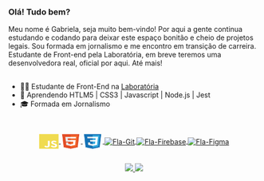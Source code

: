 ### Olá! Tudo bem? 

<p> Meu nome é Gabriela, seja muito bem-vindo! Por aqui a gente continua estudando e codando para deixar este espaço bonitão e cheio de projetos legais. Sou formada em jornalismo e me encontro em transição de carreira. Estudante de Front-end pela Laboratória, em breve teremos uma desenvolvedora real, oficial por aqui. Até mais! </p>

##

- 👩‍💻 Estudante de Front-End na [Laboratória](https://www.laboratoria.la/br)
- 📝 Aprendendo HTLM5 | CSS3 | Javascript | Node.js | Jest
- 🎓 Formada em Jornalismo

##

<div align="center">
<a href="https://github.com/GabrielaMedrado">
<!--    <img height="180em" src="https://github-readme-stats.vercel.app/api?username=GabrielaMedrado&show_icons=true&theme=dracula&include_all_commits=true&count_private=true"/>
  <img height="180em" src="https://github-readme-stats.vercel.app/api/top-langs/?username=GabrielaMedrado&layout=compact&langs_count=7&theme=dracula"/> -->
  
</div>
    
  <div style="display: inline_block" align="center"><br>
  <img align="center" alt="Fla-Js" height="30" width="40" src="https://raw.githubusercontent.com/devicons/devicon/master/icons/javascript/javascript-plain.svg">
  <img align="center" alt="Fla-HTML" height="30" width="40" src="https://raw.githubusercontent.com/devicons/devicon/master/icons/html5/html5-original.svg">
  <img align="center" alt="Fla-CSS" height="30" width="40" src="https://raw.githubusercontent.com/devicons/devicon/master/icons/css3/css3-original.svg">
  <img align="center" alt="Fla-Git" height="30" width="40" src="https://cdn.jsdelivr.net/gh/devicons/devicon/icons/git/git-original.svg" />    
  <img align="center" alt="Fla-Firebase" height="30" width="40" src="https://cdn.jsdelivr.net/gh/devicons/devicon/icons/firebase/firebase-plain.svg" />
  <img align="center" alt="Fla-Figma" height="30" width="40" src="https://cdn.jsdelivr.net/gh/devicons/devicon/icons/figma/figma-original.svg" />

          
</div>
  
  ##
  
  <div align="center"> 
  <a href = "mailto:gabrieladmr@gmail.com"><img src="https://img.shields.io/badge/-Gmail-%23333?style=for-the-badge&logo=gmail&logoColor=white" target="_blank"> </a>
  <a href="https://www.linkedin.com/in/gabrielamedrado/" target="_blank"><img src="https://img.shields.io/badge/-LinkedIn-%230077B5?style=for-the-badge&logo=linkedin&logoColor=white" target="_blank"></a> 
   
</div>
  
   
